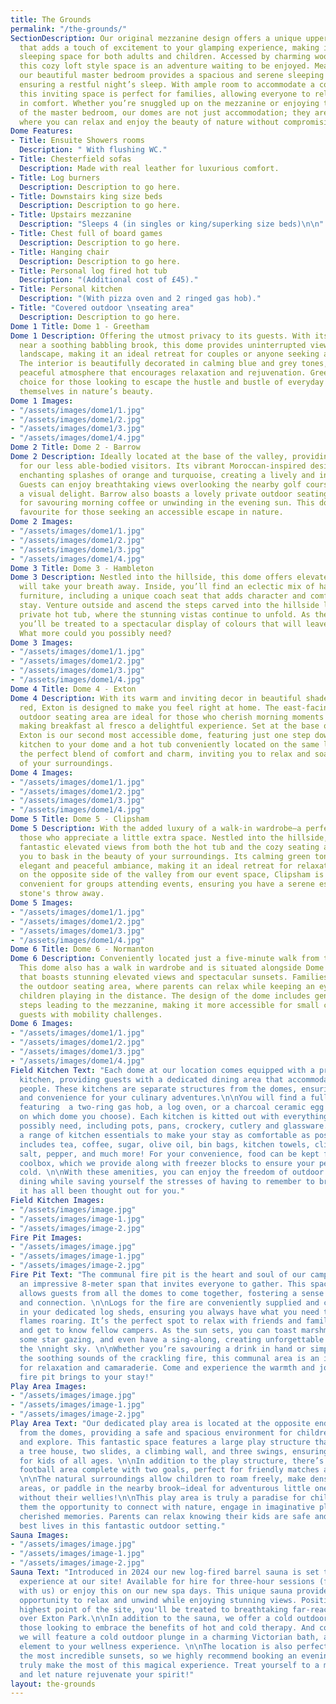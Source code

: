 ```yaml
---
title: The Grounds
permalink: "/the-grounds/"
SectionDescription: Our original mezzanine design offers a unique upper-floor bedroom
  that adds a touch of excitement to your glamping experience, making it a perfect
  sleeping space for both adults and children. Accessed by charming wooden steps,
  this cozy loft style space is an adventure waiting to be enjoyed. Meanwhile, downstairs,
  our beautiful master bedroom provides a spacious and serene sleeping environment,
  ensuring a restful night’s sleep. With ample room to accommodate a cot if needed,
  this inviting space is perfect for families, allowing everyone to relax and unwind
  in comfort. Whether you’re snuggled up on the mezzanine or enjoying the tranquillity
  of the master bedroom, our domes are not just accommodation; they are a sanctuary
  where you can relax and enjoy the beauty of nature without compromising on comfort.
Dome Features:
- Title: Ensuite Showers rooms
  Description: " With flushing WC."
- Title: Chesterfield sofas
  Description: Made with real leather for luxurious comfort.
- Title: Log burners
  Description: Description to go here.
- Title: Downstairs king size beds
  Description: Description to go here.
- Title: Upstairs mezzanine
  Description: "Sleeps 4 (in singles or king/superking size beds)\n\n"
- Title: Chest full of board games
  Description: Description to go here.
- Title: Hanging chair
  Description: Description to go here.
- Title: Personal log fired hot tub
  Description: "(Additional cost of £45)."
- Title: Personal kitchen
  Description: "(With pizza oven and 2 ringed gas hob)."
- Title: "Covered outdoor \nseating area"
  Description: Description to go here.
Dome 1 Title: Dome 1 - Greetham
Dome 1 Description: Offering the utmost privacy to its guests. With its serene location
  near a soothing babbling brook, this dome provides uninterrupted views of the surrounding
  landscape, making it an ideal retreat for couples or anyone seeking a tranquil getaway.
  The interior is beautifully decorated in calming blue and grey tones, creating a
  peaceful atmosphere that encourages relaxation and rejuvenation. Greetham is a beloved
  choice for those looking to escape the hustle and bustle of everyday life and immerse
  themselves in nature’s beauty.
Dome 1 Images:
- "/assets/images/dome1/1.jpg"
- "/assets/images/dome1/2.jpg"
- "/assets/images/dome1/3.jpg"
- "/assets/images/dome1/4.jpg"
Dome 2 Title: Dome 2 - Barrow
Dome 2 Description: Ideally located at the base of the valley, providing easy access
  for our less able-bodied visitors. Its vibrant Moroccan-inspired design features
  enchanting splashes of orange and turquoise, creating a lively and inviting atmosphere.
  Guests can enjoy breathtaking views overlooking the nearby golf course, making it
  a visual delight. Barrow also boasts a lovely private outdoor seating area, perfect
  for savouring morning coffee or unwinding in the evening sun. This dome is a cherished
  favourite for those seeking an accessible escape in nature.
Dome 2 Images:
- "/assets/images/dome1/1.jpg"
- "/assets/images/dome1/2.jpg"
- "/assets/images/dome1/3.jpg"
- "/assets/images/dome1/4.jpg"
Dome 3 Title: Dome 3 - Hambleton
Dome 3 Description: Nestled into the hillside, this dome offers elevated views that
  will take your breath away. Inside, you’ll find an eclectic mix of handpicked retro
  furniture, including a unique coach seat that adds character and comfort to your
  stay. Venture outside and ascend the steps carved into the hillside leading to your
  private hot tub, where the stunning vistas continue to unfold. As the sun sets,
  you’ll be treated to a spectacular display of colours that will leave you in awe.
  What more could you possibly need?
Dome 3 Images:
- "/assets/images/dome1/1.jpg"
- "/assets/images/dome1/2.jpg"
- "/assets/images/dome1/3.jpg"
- "/assets/images/dome1/4.jpg"
Dome 4 Title: Dome 4 - Exton
Dome 4 Description: With its warm and inviting decor in beautiful shades of pink and
  red, Exton is designed to make you feel right at home. The east-facing kitchen and
  outdoor seating area are ideal for those who cherish morning moments bathed in sunlight,
  making breakfast al fresco a delightful experience. Set at the base of the valley,
  Exton is our second most accessible dome, featuring just one step down from the
  kitchen to your dome and a hot tub conveniently located on the same level. It’s
  the perfect blend of comfort and charm, inviting you to relax and soak in the beauty
  of your surroundings.
Dome 4 Images:
- "/assets/images/dome1/1.jpg"
- "/assets/images/dome1/2.jpg"
- "/assets/images/dome1/3.jpg"
- "/assets/images/dome1/4.jpg"
Dome 5 Title: Dome 5 - Clipsham
Dome 5 Description: With the added luxury of a walk-in wardrobe—a perfect touch for
  those who appreciate a little extra space. Nestled into the hillside, Clipsham offers
  fantastic elevated views from both the hot tub and the cozy seating area, allowing
  you to bask in the beauty of your surroundings. Its calming green tones create an
  elegant and peaceful ambiance, making it an ideal retreat for relaxation. Located
  on the opposite side of the valley from our event space, Clipsham is particularly
  convenient for groups attending events, ensuring you have a serene escape just a
  stone's throw away.
Dome 5 Images:
- "/assets/images/dome1/1.jpg"
- "/assets/images/dome1/2.jpg"
- "/assets/images/dome1/3.jpg"
- "/assets/images/dome1/4.jpg"
Dome 6 Title: Dome 6 - Normanton
Dome 6 Description: Conveniently located just a five-minute walk from the car park.
  This dome also has a walk in wardrobe and is situated alongside Dome 5 on a hillside
  that boasts stunning elevated views and spectacular sunsets. Families will appreciate
  the outdoor seating area, where parents can relax while keeping an eye on their
  children playing in the distance. The design of the dome includes gently sloping
  steps leading to the mezzanine, making it more accessible for small children and
  guests with mobility challenges.
Dome 6 Images:
- "/assets/images/dome1/1.jpg"
- "/assets/images/dome1/2.jpg"
- "/assets/images/dome1/3.jpg"
- "/assets/images/dome1/4.jpg"
Field Kitchen Text: "Each dome at our location comes equipped with a private field
  kitchen, providing guests with a dedicated dining area that accommodates up to six
  people. These kitchens are separate structures from the domes, ensuring privacy
  and convenience for your culinary adventures.\n\nYou will find a fully stocked kitchen
  featuring  a two-ring gas hob, a log oven, or a charcoal ceramic egg grill (depending
  on which dome you choose). Each kitchen is kitted out with everything you could
  possibly need, including pots, pans, crockery, cutlery and glassware.We also supply
  a range of kitchen essentials to make your stay as comfortable as possible. This
  includes tea, coffee, sugar, olive oil, bin bags, kitchen towels, cling film, tinfoil,
  salt, pepper, and much more! For your convenience, food can be kept fresh in a giant
  coolbox, which we provide along with freezer blocks to ensure your perishables stay
  cold. \n\nWith these amenities, you can enjoy the freedom of outdoor cooking and
  dining while saving yourself the stresses of having to remember to bring everything,
  it has all been thought out for you."
Field Kitchen Images:
- "/assets/images/image.jpg"
- "/assets/images/image-1.jpg"
- "/assets/images/image-2.jpg"
Fire Pit Images:
- "/assets/images/image.jpg"
- "/assets/images/image-1.jpg"
- "/assets/images/image-2.jpg"
Fire Pit Text: "The communal fire pit is the heart and soul of our campsite, featuring
  an impressive 8-meter span that invites everyone to gather. This spacious setup
  allows guests from all the domes to come together, fostering a sense of community
  and connection. \n\nLogs for the fire are conveniently supplied and can be found
  in your dedicated log sheds, ensuring you always have what you need to keep the
  flames roaring. It’s the perfect spot to relax with friends and family, share stories,
  and get to know fellow campers. As the sun sets, you can toast marshmallows, enjoy
  some star gazing, and even have a sing-along, creating unforgettable memories under
  the \nnight sky. \n\nWhether you’re savouring a drink in hand or simply enjoying
  the soothing sounds of the crackling fire, this communal area is an ideal setting
  for relaxation and camaraderie. Come and experience the warmth and joy that the
  fire pit brings to your stay!"
Play Area Images:
- "/assets/images/image.jpg"
- "/assets/images/image-1.jpg"
- "/assets/images/image-2.jpg"
Play Area Text: "Our dedicated play area is located at the opposite end of the field
  from the domes, providing a safe and spacious environment for children to run free
  and explore. This fantastic space features a large play structure that includes
  a tree house, two slides, a climbing wall, and three swings, ensuring endless fun
  for kids of all ages. \n\nIn addition to the play structure, there’s a designated
  football area complete with two goals, perfect for friendly matches and active play.
  \n\nThe natural surroundings allow children to roam freely, make dens in the wooded
  areas, or paddle in the nearby brook—ideal for adventurous little ones, with or
  without their wellies!\n\nThis play area is truly a paradise for children, offering
  them the opportunity to connect with nature, engage in imaginative play, and create
  cherished memories. Parents can relax knowing their kids are safe and living their
  best lives in this fantastic outdoor setting."
Sauna Images:
- "/assets/images/image.jpg"
- "/assets/images/image-1.jpg"
- "/assets/images/image-2.jpg"
Sauna Text: "Introduced in 2024 our new log-fired barrel sauna is set to enhance your
  experience at our site! Available for hire for three-hour sessions (for guests staying
  with us) or enjoy this on our new spa days. This unique sauna provides the perfect
  opportunity to relax and unwind while enjoying stunning views. Positioned at the
  highest point of the site, you'll be treated to breathtaking far-reaching vistas
  over Exton Park.\n\nIn addition to the sauna, we offer a cold outdoor shower for
  those looking to embrace the benefits of hot and cold therapy. And coming in 2025,
  we will feature a cold outdoor plunge in a charming Victorian bath, adding another
  element to your wellness experience. \n\nThe location is also perfect for witnessing
  the most incredible sunsets, so we highly recommend booking an evening session to
  truly make the most of this magical experience. Treat yourself to a moment of tranquillity
  and let nature rejuvenate your spirit!"
layout: the-grounds
---
```


